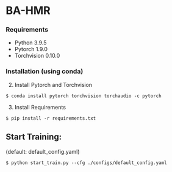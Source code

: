 # BA-HMR
### Requirements 
- Python 3.9.5
- Pytorch 1.9.0
- Torchvision 0.10.0
### Installation (using conda)
2. Install Pytorch and Torchvision 
```console
$ conda install pytorch torchvision torchaudio -c pytorch
```
3. Install Requirements
```console
$ pip install -r requirements.txt
```

## Start Training:
(default: default_config.yaml)
```console
$ python start_train.py --cfg ./configs/default_config.yaml
```
